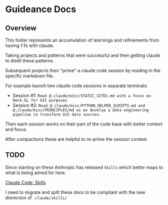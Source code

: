 # Guideance Docs

## Overview

This folder represents an accumulation of learnings and refinements from having 1:1s with claude.

Taking projects and patterns that were successful and then getting claude to distill these patterns.

Subsequent projects then "prime" a claude code session by reading in the specific markdown file.

For example launch two claude code sessions in separate terminals:
- Session #1: `Read @.claude/misc/STATIC_SITES.md with a focus on Deck.GL for GIS purposes`
- Session #2: `Read @.claude/misc/PYTHON_HELPER_SCRIPTS.md and @.claude/misc/PRINCIPLES/md as we develop a data engineering pipeline to transform GIS data sources.`

Then each session works on their part of the code base with better context and focus.

After compactions these are helpful to re-prime the session context.

## TODO

Since starting on these Anthropic has released `Skills` which better maps to what is being aimed for here.

[Claude Code: Skills](https://docs.claude.com/en/docs/claude-code/skills)

I need to migrate and split these docs to be compliant with the new diorection of `.claude/skills/`